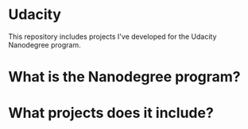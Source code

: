 # Udacity
This repository includes projects I've developed for the Udacity Nanodegree program.

# What is the Nanodegree program?


# What projects does it include?

